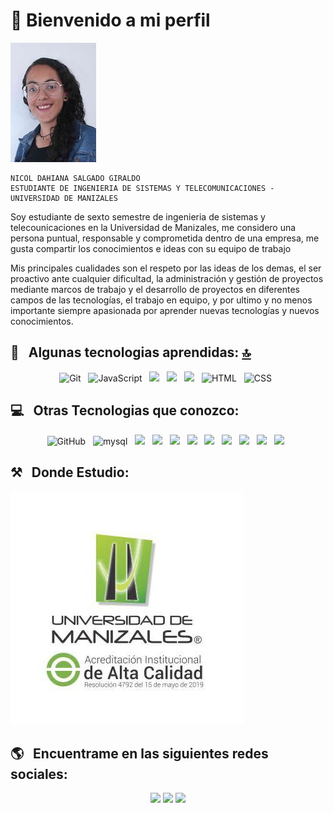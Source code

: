 # 👋 Bienvenido a mi perfil

![header Nicol](assets/img/nico.jpeg) 

    NICOL DAHIANA SALGADO GIRALDO
    ESTUDIANTE DE INGENIERIA DE SISTEMAS Y TELECOMUNICACIONES - UNIVERSIDAD DE MANIZALES

Soy estudiante de sexto semestre de ingenieria de sistemas y telecounicaciones en la Universidad de Manizales, me considero una persona puntual, responsable y comprometida dentro de una empresa, me gusta compartir los conocimientos e ideas con su equipo de trabajo

Mis principales cualidades son el respeto por las ideas de los demas, el ser proactivo ante cualquier dificultad, la administración y gestión de proyectos mediante marcos de trabajo y el desarrollo de proyectos en diferentes campos de las tecnologías, el trabajo en equipo, y por ultimo y no menos importante siempre apasionada por aprender nuevas tecnologías y nuevos conocimientos.


## 🎯 &nbsp;&nbsp;Algunas tecnologias aprendidas: [🔝](#welcome-badges-4-readmemd-profile)

<p align="center">
  <img src="https://img.shields.io/badge/Git-F05032?style=for-the-badge&logo=git&logoColor=white" alt="Git" />&nbsp;&nbsp;
  <img src="https://img.shields.io/badge/JavaScript-323330?style=for-the-badge&logo=javascript&logoColor=F7DF1E" alt="JavaScript" />&nbsp;&nbsp;
  <img src="https://img.shields.io/badge/GitLab-330F63?style=for-the-badge&logo=gitlab&logoColor=white" />&nbsp;&nbsp;
  <img src="https://img.shields.io/badge/Notion-000000?style=for-the-badge&logo=notion&logoColor=white" />&nbsp;&nbsp;
  <img src="https://img.shields.io/badge/Visual_Studio_Code-0078D4?style=for-the-badge&logo=visual%20studio%20code&logoColor=white" />&nbsp;&nbsp;
  <img src="https://img.shields.io/badge/HTML5-E34F26?style=for-the-badge&logo=html5&logoColor=white" alt="HTML" />&nbsp;&nbsp;
  <img src="https://img.shields.io/badge/CSS3-1572B6?style=for-the-badge&logo=css3&logoColor=white" alt="CSS" />&nbsp;&nbsp;
</p>

## 💻 &nbsp;&nbsp;Otras Tecnologias que conozco:

<p align="center">
  <img src="https://img.shields.io/badge/github%20-%23000.svg?&style=for-the-badge&logo=github&logoColor=white" alt="GitHub" />&nbsp;&nbsp;
  <img alt="mysql" src="https://img.shields.io/badge/MySQL-005C84?style=for-the-badge&logo=mysql&logoColor=white">&nbsp;&nbsp;
  <img src="https://img.shields.io/badge/PostgreSQL-316192?style=for-the-badge&logo=postgresql&logoColor=white" />&nbsp;&nbsp;
  <img src="https://img.shields.io/badge/Bootstrap-563D7C?style=for-the-badge&logo=bootstrap&logoColor=white" />&nbsp;&nbsp;
  <img src="https://img.shields.io/badge/Xampp-F37623?style=for-the-badge&logo=xampp&logoColor=white" />&nbsp;&nbsp;
  <img src="https://img.shields.io/badge/Colab-F9AB00?style=for-the-badge&logo=googlecolab&color=525252"/>&nbsp;&nbsp;
  <img src="https://img.shields.io/badge/sublime_text-%23575757.svg?&style=for-the-badge&logo=sublime-text&logoColor=important" />&nbsp;&nbsp;
  <img src="https://img.shields.io/badge/Numpy-777BB4?style=for-the-badge&logo=numpy&logoColor=white" />&nbsp;&nbsp;
  <img src="https://img.shields.io/badge/Pandas-2C2D72?style=for-the-badge&logo=pandas&logoColor=white" />&nbsp;&nbsp;
  <img src="https://img.shields.io/badge/Python-FFD43B?style=for-the-badge&logo=python&logoColor=blue" />&nbsp;&nbsp;
  <img src="https://img.shields.io/badge/Windows-0078D6?style=for-the-badge&logo=windows&logoColor=white" />&nbsp;&nbsp;

## ⚒️ &nbsp;&nbsp;Donde Estudio:

<a href="https://umanizales.edu.co/"><img src="assets/img/UM.jpg" /></a>

## 🌎 &nbsp;&nbsp;Encuentrame en las siguientes redes sociales:

<p align="center">
  <a href="mailto:ndsalgado77053@umanizales.edu.co"><img src="https://img.shields.io/badge/Gmail-D14836?style=for-the-badge&logo=gmail&logoColor=white" /></a>
  <a href="https://www.linkedin.com/in//"><img src="https://img.shields.io/badge/LinkedIn-0077B5?style=for-the-badge&logo=linkedin&logoColor=white" /></a>
  <a href="https://www.instagram.com/nicolsalgado3/"><img src="https://img.shields.io/badge/Instagram-E4405F?style=for-the-badge&logo=instagram&logoColor=white" /></a>
</p>